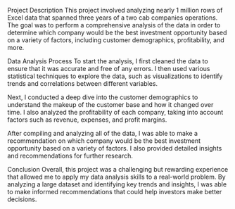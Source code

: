 Project Description
This project involved analyzing nearly 1 million rows of Excel data that spanned three years of a two cab companies operations. The goal was to perform a comprehensive analysis of the data in order to determine which company would be the best investment opportunity based on a variety of factors, including customer demographics, profitability, and more.

Data Analysis Process
To start the analysis, I first cleaned the data to ensure that it was accurate and free of any errors. I then used various statistical techniques to explore the data, such as visualizations to identify trends and correlations between different variables.

Next, I conducted a deep dive into the customer demographics to understand the makeup of the customer base and how it changed over time. I also analyzed the profitability of each company, taking into account factors such as revenue, expenses, and profit margins.

After compiling and analyzing all of the data, I was able to make a recommendation on which company would be the best investment opportunity based on a variety of factors. I also provided detailed insights and recommendations for further research.

Conclusion
Overall, this project was a challenging but rewarding experience that allowed me to apply my data analysis skills to a real-world problem. By analyzing a large dataset and identifying key trends and insights, I was able to make informed recommendations that could help investors make better decisions.
